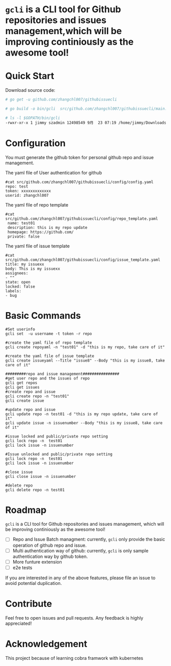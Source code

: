 # `gcli` is a CLI tool for Github repositories and issues management,which will be improving continiously as the awesome tool!


# Quick Start

Download source code:
```bash
# go get -u github.com/zhangchl007/githubissuecli

# go build -o bin/gcli  src/github.com/zhangchl007/githubissuecli/main.go

# ls -l $GOPATH/bin/gcli
-rwxr-xr-x 1 jimmy szadmin 12498549 9月  23 07:19 /home/jimmy/Downloads/go/bin/gcli
```
# Configuration

You must generate the github token for personal github repo and issue management.

The yaml file of User authentication for github
```
#cat src/github.com/zhangchl007/githubissuecli/config/config.yaml
repo: test
token: xxxxxxxxxxxxx
userid: zhangchl007
```

The yaml file of repo template
```
#cat src/github.com/zhangchl007/githubissuecli/config/repo_template.yaml 
 name: test01
 description: this is my repo update
 homepage: https://github.com/
 private: false

```
The yaml file of issue template

```
#cat src/github.com/zhangchl007/githubissuecli/config/issue_template.yaml 
title: my issuexx
body: This is my issuexx
assignees:
- ""
state: open
locked: false
labels:
- bug

```
# Basic Commands

```
#Set userinfo
gcli set  -u username -t token -r repo

#create the yaml file of repo template
gcli create repoyaml -n "test01" -d "this is my repo, take care of it"

#create the yaml file of issue template
gcli create issueyaml --Title "issue8" --Body "this is my issue8, take care of it"

#########repo and issue management################
#get user repo and the issues of repo
gcli get repos
gcli get issues
#create repo and issue
gcli create repo -n "test01"
gcli create issue

#update repo and issue
gcli update repo -n test01 -d "this is my repo update, take care of it"
gcli update issue -n issuenumber --Body "this is my issue8, take care of it"

#issue locked and public/private repo setting
gcli lock repo -n  test01
gcli lock issue -n issuenumber

#Issue unlocked and public/private repo setting
gcli lock repo -n  test01
gcli lock issue -n issuenumber

#close issue
gcli close issue -n issuenumber

#delete repo
gcli delete repo -n test01

```
# Roadmap

`gcli` is a CLI tool for Github repositories and issues management, which will be improving continiously as the awesome tool!

- [ ] Repo and Issue Batch managment: currently, `gcli` only provide the basic operation of github repo and issue.
- [ ] Multi authentication way of github: currently, `gcli` is only sample authentication way by github token.
- [ ] More funture extension
- [ ] e2e tests

If you are interested in any of the above features, please file an issue to avoid potential duplication.

# Contribute

Feel free to open issues and pull requests. Any feedback is highly appreciated!

# Acknowledgement

This project because of learning cobra framwork with kubernetes


